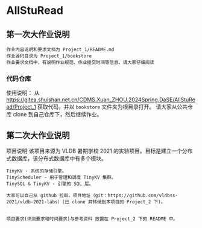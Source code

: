 # AllStuRead


## 第一次大作业说明
    作业内容说明和要求文档为 Project_1/README.md
    作业源码目录为 Project_1/bookstore
    作业要求文档中，有说明作业规范、作业提交时间等信息，请大家仔细阅读


### 代码仓库
使用说明：
    从 https://gitea.shuishan.net.cn/CDMS.Xuan_ZHOU.2024Spring.DaSE/AllStuRead/Project_1 获取代码，并以 `bookstore` 文件夹为根目录打开。
    请大家从公共仓库 clone 到自己仓库下，然后继续作业。



## 第二次大作业说明
项目说明
    该项目来源为 VLDB 暑期学校 2021 的实验项目。目标是建立一个分布式数据库，该分布式数据库中有多个模块。

    TinyKV - 系统的存储引擎。
    TinyScheduler - 用于管理和调度 TinyKV 集群。
    TinySQL & TinyKV - 引擎的 SQL 层。

    大家可以自己从 github 拉取，项目地址（git：https://github.com/vldbss-2021/vldb-2021-labs）(已 clone 并转储到本项目的 Project_2 下)。


    项目要求(评测要求和时间要求)与参考资料 放置在 Project_2 下的 README 中。


